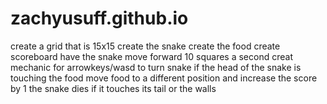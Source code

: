 # zachyusuff.github.io
create a grid that is 15x15
create the snake
create the food
create scoreboard
have the snake move forward 10 squares a second
creat mechanic for arrowkeys/wasd to turn snake
if the head of the snake is touching the food move food to a different position and increase the score by 1
the snake dies if it touches its tail or the walls
